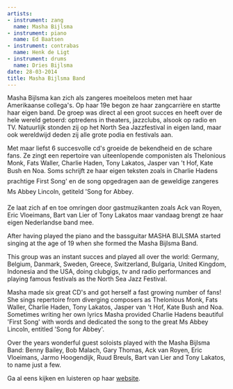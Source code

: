 ```yaml
---
artists:
- instrument: zang
  name: Masha Bijlsma
- instrument: piano
  name: Ed Baatsen
- instrument: contrabas
  name: Henk de Ligt
- instrument: drums
  name: Dries Bijlsma
date: 28-03-2014
title: Masha Bijlsma Band
---
```

Masha Bijlsma kan zich als zangeres moeiteloos meten met haar Amerikaanse collega's. Op haar 19e begon ze haar zangcarrière 
en startte haar eigen band. De groep was direct al een groot succes en heeft over de hele wereld getoerd: optredens in 
theaters, jazzclubs, alsook op radio en TV. Natuurlijk stonden zij op het North Sea Jazzfestival in eigen land, maar ook 
wereldwijd deden zij alle grote podia en festivals aan. 

Met maar liefst 6 succesvolle cd's groeide de bekendheid en de schare fans. Ze zingt een repertoire van uiteenlopende 
componisten als Thelonious Monk, Fats Waller, Charlie Haden, Tony Lakatos, Jasper van 't Hof, Kate Bush en Noa. Soms 
schrijft ze haar eigen teksten zoals in Charlie Hadens prachtige First Song' en de song opgedragen aan de geweldige 
zangeres Ms Abbey Lincoln, getiteld 'Song for Abbey. 

Ze laat zich af en toe omringen door gastmuzikanten zoals Ack van Royen, Eric Vloeimans, Bart van Lier of Tony Lakatos 
maar vandaag brengt ze haar eigen Nederlandse band mee. 

After having played the piano and the bassguitar MASHA BIJLSMA started singing at the age of 19 when she formed the Masha Bijlsma Band. 

This group was an instant succes and played all over the world: Germany, Belgium, Danmark, Sweden, Greece, Switzerland, Bulgaria, 
United Kingdom, Indonesia and the USA, doing clubgigs, tv and radio performances and playing famous festivals as the North Sea Jazz Festival. 

Masha made six great CD's and got herself a fast growing number of fans! She sings repertoire from diverging composers as Thelonious 
Monk, Fats Waller, Charlie Haden, Tony Lakatos, Jasper van 't Hof, Kate Bush and Noa. Sometimes writing her own lyrics Masha provided 
Charlie Hadens beautiful 'First Song' with words and dedicated the song to the great Ms Abbey Lincoln, entitled 'Song for Abbey'. 

Over the years wonderful guest soloists played with the Masha Bijlsma Band: Benny Bailey, Bob Malach, Gary Thomas, Ack van Royen, 
Eric Vloeimans, Jarmo Hoogendijk, Ruud Breuls, Bart van Lier and Tony Lakatos, to name just a few.

Ga al eens kijken en luisteren op haar [website](http://www.macspark.nl/mashabijlsma/home.html).